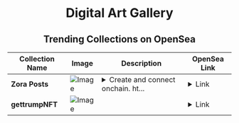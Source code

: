 <div align="center">

# Digital Art Gallery

## Trending Collections on OpenSea

| Collection Name                       | Image                                                                                     | Description                       | OpenSea Link                                                                                          |
|---------------------------------------|-------------------------------------------------------------------------------------------|-----------------------------------|--------------------------------------------------------------------------------------------------------|
| **Zora Posts** | ![Image](https://i.seadn.io/s/raw/files/0d9cff8c2689beecf6d0168c188f9c7b.jpg?w=500&auto=format?w=200&auto=format) | <details><summary>Create and connect onchain. ht...</summary>Create and connect onchain. https://zora.co</details> | <details><summary>Link</summary>[Zora Posts](https://opensea.io/collection/zora-posts-21732)</details> |
| **gettrumpNFT** | ![Image](https://i.seadn.io/s/raw/files/e83a29df77133631aa3d0af80f39073d.jpg?w=500&auto=format?w=200&auto=format) |  | <details><summary>Link</summary>[gettrumpNFT](https://opensea.io/collection/gettrumpnft)</details> |

</div>